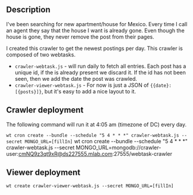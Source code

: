 
## Description

I've been searching for new apartment/house for Mexico. Every time I call an agent they say that the house I want is already gone. Even though the house is gone, they never remove the post from their pages.

I created this crawler to get the newest postings per day. This crawler is composed of two webtasks.

* `crawler-webtask.js` - will run daily to fetch all entries. Each post has a unique id, if the is already present we discard it. If the id has not
been seen, then we add the date the post was crawled.
* `crawler-viewer-webtask.js` - For now is just a JSON of `{{date}: [{posts}]}`, but it's easy to add a nice layout to it.

## Crawler deployment

The following command will run it at 4:05 am (timezone of DC) every day.

`wt cron create --bundle --schedule "5 4 * * *" crawler-webtask.js --secret MONGO_URL=[fillIn]`
wt cron create --bundle --schedule "5 4 * * *" crawler-webtask.js --secret MONGO_URL=mongodb://crawler-user:cmNQ9z3qt9xR@ds227555.mlab.com:27555/webtask-crawler


## Viewer deployment

`wt create crawler-viewer-webtask.js --secret MONGO_URL=[fillIn]`
